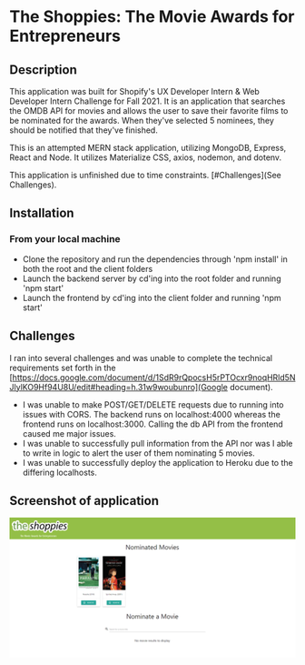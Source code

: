 # The Shoppies: The Movie Awards for Entrepreneurs

## Description
This application was built for Shopify's UX Developer Intern & Web Developer Intern Challenge for Fall 2021. It is an application that searches the OMDB API for movies and allows the user to save their favorite films to be nominated for the awards. When they've selected 5 nominees, they should be notified that they've finished.

This is an attempted MERN stack application, utilizing MongoDB, Express, React and Node. It utilizes Materialize CSS, axios, nodemon, and dotenv.

This application is unfinished due to time constraints. [#Challenges](See Challenges).

## Installation
### From your local machine
- Clone the repository and run the dependencies through 'npm install' in both the root and the client folders
- Launch the backend server by cd'ing into the root folder and running 'npm start'
- Launch the frontend by cd'ing into the client folder and running 'npm start'

## Challenges
I ran into several challenges and was unable to complete the technical requirements set forth in the [https://docs.google.com/document/d/1SdR9rQpocsH5rPTOcxr9noqHRld5NJlylKO9Hf94U8U/edit#heading=h.31w9woubunro](Google document).
- I was unable to make POST/GET/DELETE requests due to running into issues with CORS. The backend runs on localhost:4000 whereas the frontend runs on localhost:3000. Calling the db API from the frontend caused me major issues.
- I was unable to successfully pull information from the API nor was I able to write in logic to alert the user of them nominating 5 movies.
- I was unable to successfully deploy the application to Heroku due to the differing localhosts.


## Screenshot of application
![Screenshot of application](screenshot.png)